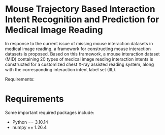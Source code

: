 
# Mouse Trajectory Based Interaction Intent Recognition and Prediction for Medical Image Reading

In response to the current issue of missing mouse interaction datasets in medical image reading, a framework for constructing mouse interaction datasets is proposed. Based on this framework, a mouse interaction dataset (MID) containing 20 types of medical image reading interaction intents is constructed for a customized chest X-ray assisted reading system, along with the corresponding interaction intent label set (IIL).

Requirements:


# Requirements
Some important required packages include:
* Python == 3.10.14
* numpy == 1.26.4